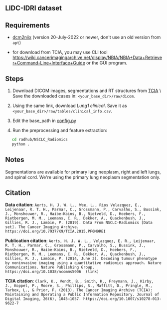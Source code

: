 ## LIDC-IDRI dataset

## Requirements

- [dcm2niix](https://github.com/rordenlab/dcm2niix) (version 20-July-2022 or newer, don't use an old version from `apt`)

- for download from TCIA, you may use CLI tool https://wiki.cancerimagingarchive.net/display/NBIA/NBIA+Data+Retriever+Command-Line+Interface+Guide or the GUI program.

## Steps

1. Download DICOM images, segmentations and RT structures from [TCIA](https://wiki.cancerimagingarchive.net/display/Public/NSCLC-Radiomics) \\
   Save the downloaded cases in: `<your_base_dir>/raw/dicom`.

2. Using the same link, download _Lung1 clinical_. Save it as `<your_base_dir>/raw/tables/clinical_info.csv`.

4. Edit the base_path in [config.py](config.py)

5. Run the preprocessing and feature extraction:

```bash
   cd radhub/NSCLC_Radiomics
   python .
```

## Notes

Segmentations are available for primary lung neoplasm, right and left lungs, and spinal cord. We're using the primary lung neoplasm segmentation only.

## Citation

**Data citation**:
`Aerts, H. J. W. L., Wee, L., Rios Velazquez, E., Leijenaar, R. T. H., Parmar, C., Grossmann, P., Carvalho, S., Bussink, J., Monshouwer, R., Haibe-Kains, B., Rietveld, D., Hoebers, F., Rietbergen, M. M., Leemans, C. R., Dekker, A., Quackenbush, J., Gillies, R. J., Lambin, P. (2019). Data From NSCLC-Radiomics [Data set]. The Cancer Imaging Archive. https://doi.org/10.7937/K9/TCIA.2015.PF0M9REI`

**Publication citation**:
`Aerts, H. J. W. L., Velazquez, E. R., Leijenaar, R. T. H., Parmar, C., Grossmann, P., Carvalho, S., Bussink, J., Monshouwer, R., Haibe-Kains, B., Rietveld, D., Hoebers, F., Rietbergen, M. M., Leemans, C. R., Dekker, A., Quackenbush, J., Gillies, R. J., Lambin, P. (2014, June 3). Decoding tumour phenotype by noninvasive imaging using a quantitative radiomics approach. Nature Communications. Nature Publishing Group. https://doi.org/10.1038/ncomms5006  (link)`

**TCIA citation**:
`Clark, K., Vendt, B., Smith, K., Freymann, J., Kirby, J., Koppel, P., Moore, S., Phillips, S., Maffitt, D., Pringle, M., Tarbox, L., & Prior, F. (2013). The Cancer Imaging Archive (TCIA): Maintaining and Operating a Public Information Repository. Journal of Digital Imaging, 26(6), 1045–1057. https://doi.org/10.1007/s10278-013-9622-7`
